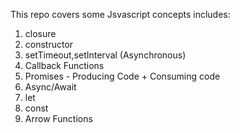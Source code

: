 This repo covers some Jsvascript concepts includes:
1. closure
2. constructor
3. setTimeout,setInterval (Asynchronous)
4. Callback Functions
5. Promises - Producing Code + Consuming code
6. Async/Await
7. let
8. const
9. Arrow Functions